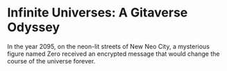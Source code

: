 # Infinite Universes: A Gitaverse Odyssey

In the year 2095, on the neon-lit streets of New Neo City, a mysterious figure named Zero received an encrypted message that would change the course of the universe forever.
